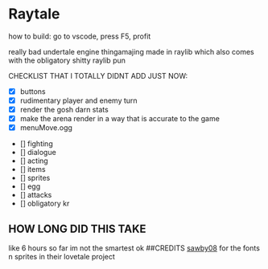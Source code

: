 # Raytale
how to build: go to vscode, press F5, profit

really bad undertale engine thingamajing made in raylib which also comes with the obligatory shitty raylib pun

CHECKLIST THAT I TOTALLY DIDNT ADD JUST NOW:
* [x] buttons
* [x] rudimentary player and enemy turn
* [x] render the gosh darn stats
* [x] make the arena render in a way that is accurate to the game
* [x] menuMove.ogg
* [] fighting
* [] dialogue
* [] acting
* [] items
* [] sprites
* [] egg
* [] attacks
* [] obligatory kr

## HOW LONG DID THIS TAKE
like 6 hours so far im not the smartest ok
##CREDITS
[sawby08](https://github.com/sawby08) for the fonts n sprites in their lovetale project